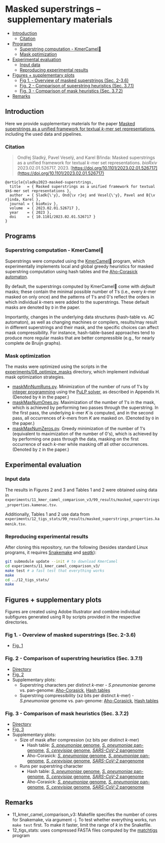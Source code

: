 # Masked superstrings – supplementary materials

<!-- vim-markdown-toc GFM -->

* [Introduction](#introduction)
  * [Citation](#citation)
* [Programs](#programs)
  * [Superstring computation - KmerCamel🐫](#superstring-computation---kmercamel)
  * [Mask optimization](#mask-optimization)
* [Experimental evaluation](#experimental-evaluation)
  * [Input data](#input-data)
  * [Reproducing experimental results](#reproducing-experimental-results)
* [Figures + supplementary plots](#figures--supplementary-plots)
  * [Fig 1. - Overview of masked superstrings (Sec. 2-3.6)](#fig-1---overview-of-masked-superstrings-sec-2-36)
  * [Fig. 2 - Comparison of superstring heuristics (Sec. 3.7.1)](#fig-2---comparison-of-superstring-heuristics-sec-371)
  * [Fig. 3 - Comparison of mask heuristics (Sec. 3.7.2)](#fig-3---comparison-of-mask-heuristics-sec-372)
* [Remarks](#remarks)

<!-- vim-markdown-toc -->

## Introduction

Here we provide supplementary materials for the paper [Masked superstrings as a unified framework for textual *k*-mer set representations](https://doi.org/10.1101/2023.02.01.526717), including the used data and pipelines.

### Citation

> Ondřej Sladký, Pavel Veselý, and Karel Břinda: Masked superstrings as a unified framework for textual *k*-mer set representations. *bioRxiv* 2023.02.01.526717, 2023.
[https://doi.org/10.1101/2023.02.01.526717](https://doi.org/10.1101/2023.02.01.526717)

```
@article{sladky2023-masked-superstrings,
  title   = { Masked superstrings as a unified framework for textual $k$-mer set representations },
  author  = { Sladk{\'y}, Ond{\v r}ej and Vesel{\'y}, Pavel and B{\v r}inda, Karel },
  journal = { bioRxiv },
  volume  = { 2023.02.01.526717 },
  year    = { 2023 },
  doi     = { 10.1101/2023.02.01.526717 }
}
```


## Programs

### Superstring computation - KmerCamel🐫

Superstrings were computed using the
[KmerCamel🐫](https://github.com/GordonHoklinder/kmercamel) program, which
experimentally implements local and global greedy heuristics for masked
superstring computation using hash tables and the [Aho-Corasick
automaton](https://en.wikipedia.org/wiki/Aho%E2%80%93Corasick_algorithm).

By default, the superstrings computed by KmerCamel🐫 come with *default* masks;
these contain the minimal possible number of 1's (i.e., every *k*-mer masked on
only once) and the patterns of 1's and 0's reflect the orders in which
individual *k*-mers were added to the superstrings. These default masks are
denoted by `D` in the paper.

Importantly, changes in the underlying data structures (hash-table vs. AC
automaton), as well as changing machines or compilers, results/may result in
different superstrings and their mask, and the specific choices can affect mask
compressibility. For instance, hash-table-based approaches tend to produce more
regular masks that are better compressible (e.g., for nearly complete de Bruijn
graphs).


### Mask optimization

The masks were optimized using the scripts in the
[experiments/08_optimize_masks](experiments/08_optimize_masks/)
directory, which implement individual mask optimization strategies.

* [maskMinNumRuns.py](experiments/08_optimize_masks/maskMinNumRuns.py).
  Minimization of the number of runs of 1's by [integer
  programming](https://en.wikipedia.org/wiki/Integer_programming) using the
  [PuLP solver](https://github.com/coin-or/pulp/), as described in Appendix H.
  (Denoted by `R` in the paper.)
* [maskMaxNumOnes.py](experiments/08_optimize_masks/maskMaxNumOnes.py).
  Maximization of the number of 1's in the mask, which is achieved by
  performing two passes through the superstring. In the first pass, the
  underlying *k*-mer *K* is computed, and in the second pass, all occurrences
  of *k*-mers from *K* are masked on. (Denoted by `O` in the paper.)
* [maskMaxNumZeros.py](experiments/08_optimize_masks/maskMaxNumZeros.py).
  Greedy minimization of the number of 1's (equivalent to maximization of the
  number of 0's), which is achieved by by performing one pass through the data,
  masking on the first occurrence of each *k*-mer while masking off all other
  occurrences. (Denoted by `Z` in the paper.)


## Experimental evaluation

### Input data

The results in Figures 2 and 3 and Tables 1 and 2 were obtained using data in `experiments/11_kmer_camel_comparison_v3/99_results/masked_superstrings_properties.kamenac.tsv`.

Additionally, Tables 1 and 2 use data from `experiments/12_tigs_stats/99_results/masked_superstrings_properties.kamenik.tsv`.

### Reproducing experimental results

After cloning this repository, run the following (besides standard Linux programs, it requires [Snakemake](https://snakemake.readthedocs.io/en/stable/) and [seqtk](https://github.com/lh3/seqtk)):

```bash
git submodule update --init # to download KmerCamel
cd experiments/11_kmer_camel_comparison_v3/
make test # a fast test that everything works
make
cd ../12_tigs_stats/
make
```


## Figures + supplementary plots

Figures are created using Adobe Illustrator and combine individual subfigures generated using R by scripts provided in the respective directories.


### Fig 1. - Overview of masked superstrings (Sec. 2-3.6)

* [Fig. 1](figures/fig1-overview/fig1.pdf)


### Fig. 2 - Comparison of superstring heuristics (Sec. 3.7.1)

* [Directory](figures/fig2-camel-comp/)
* [Fig. 2](figures/fig2-camel-comp/fig_camel_comp.pdf)
* Supplementary plots:
  * Superstring characters per distinct *k*-mer - *S.pneumoniae* genome vs.
    pan-genome: [Aho-Corasick](figures/fig2-camel-comp/chars_per_kmer_AC.pdf),
    [Hash tables](figures/fig2-camel-comp/chars_per_kmer_HT.pdf)
  * Superstring compressibility (xz bits per distinct *k*-mer) - *S.pneumoniae*
    genome vs. pan-genome:
    [Aho-Corasick](figures/fig2-camel-comp/xz_bits_per_kmer_AC.pdf), [Hash
    tables](figures/fig2-camel-comp/xz_bits_per_kmer_HT.pdf)


### Fig. 3 - Comparison of mask heuristics (Sec. 3.7.2)

* [Directory](figures/fig3-masks/)
* [Fig. 3](figures/fig3-masks/fig_masks.pdf)
* Supplementary plots:
  * Size of mask after compression (xz bits per distinct *k*-mer)
    * Hash table:
      [*S. pneumoniae* genome](figures/fig3-masks/Mxz_bits_per_superstring_char.spneumoniae.HT.pdf),
      [*S. pneumoniae* pan-genome](figures/fig3-masks/Mxz_bits_per_superstring_char.spneumoniae-pangenome.HT.pdf),
      [*S. cerevisiae* genome](figures/fig3-masks/Mxz_bits_per_superstring_char.yeast.HT.pdf),
      [*SARS-CoV-2* pangenome](figures/fig3-masks/Mxz_bits_per_superstring_char.sars-cov-2-pangenome.HT.pdf)
    * Aho-Corasick:
      [*S. pneumoniae* genome](figures/fig3-masks/Mxz_bits_per_superstring_char.spneumoniae.AC.pdf),
      [*S. pneumoniae* pan-genome](figures/fig3-masks/Mxz_bits_per_superstring_char.spneumoniae-pangenome.AC.pdf),
      [*S. cerevisiae* genome](figures/fig3-masks/Mxz_bits_per_superstring_char.yeast.AC.pdf),
      [*SARS-CoV-2* pangenome](figures/fig3-masks/Mxz_bits_per_superstring_char.sars-cov-2-pangenome.AC.pdf)
  * Runs per superstring character
    * Hash table:
      [*S. pneumoniae* genome](figures/fig3-masks/M_runs_per_superstring_char.spneumoniae.HT.pdf),
      [*S. pneumoniae* pan-genome](figures/fig3-masks/M_runs_per_superstring_char.spneumoniae-pangenome.HT.pdf),
      [*S. cerevisiae* genome](figures/fig3-masks/M_runs_per_superstring_char.yeast.HT.pdf),
      [*SARS-CoV-2* pangenome](figures/fig3-masks/M_runs_per_superstring_char.sars-cov-2-pangenome.HT.pdf)
    * Aho-Corasick:
      [*S. pneumoniae* genome](figures/fig3-masks/M_runs_per_superstring_char.spneumoniae.AC.pdf),
      [*S. pneumoniae* pan-genome](figures/fig3-masks/M_runs_per_superstring_char.spneumoniae-pangenome.AC.pdf),
      [*S. cerevisiae* genome](figures/fig3-masks/M_runs_per_superstring_char.yeast.AC.pdf),
      [*SARS-CoV-2* pangenome](figures/fig3-masks/M_runs_per_superstring_char.sars-cov-2-pangenome.AC.pdf)



## Remarks

- 11_kmer_camel_comparison_v3: Makefile specifies the number of cores for Snakemake, via argument -j. To test whether everything works, run `make test` first. To make it faster, limit the range of *k* in the Snakefile.
- 12_tigs_stats: uses compressed FASTA files computed by the [matchtigs](https://github.com/algbio/matchtigs) program
